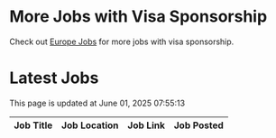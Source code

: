 # More Jobs with Visa Sponsorship

Check out [Europe Jobs](https://github.com/sureshparimi/europejobs#latest-jobs) for more jobs with visa sponsorship.

# Latest Jobs

This page is updated at June 01, 2025 07:55:13

| Job Title | Job Location | Job Link | Job Posted |
| --- | --- | --- | --- |
